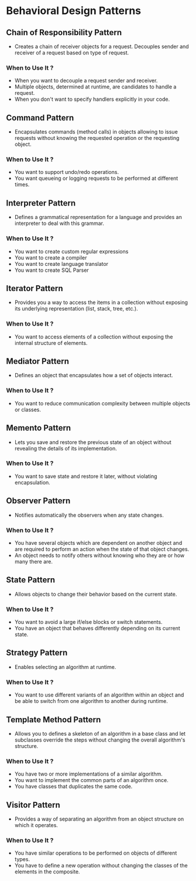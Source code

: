 # Behavioral Design Patterns

## Chain of Responsibility Pattern

-  Creates a chain of receiver objects for a request. Decouples sender and receiver of a request based on type of request.

<h3> When to Use It ? </h3>

- When you want to decouple a request sender and receiver.
- Multiple objects, determined at runtime, are candidates to handle a request.
- When you don't want to specify handlers explicitly in your code.


## Command Pattern

- Encapsulates commands (method calls) in objects allowing to issue requests without knowing the requested operation or the requesting object.

<h3> When to Use It ? </h3>

- You want to support undo/redo operations.
- You want queueing or logging requests to be performed at different times.


## Interpreter Pattern

- Defines a grammatical representation for a language and provides an interpreter to deal with this grammar.

<h3> When to Use It ? </h3>

- You want to create custom regular expressions
- You want to create a compiler
- You want to create language translator
- You want to create SQL Parser


## Iterator Pattern

- Provides you a way to access the items in a collection without exposing its underlying representation (list, stack, tree, etc.).

<h3> When to Use It ? </h3>

- You want to access elements of a collection without exposing the internal structure of elements.


## Mediator Pattern

- Defines an object that encapsulates how a set of objects interact.

<h3> When to Use It ? </h3>

- You want to reduce communication complexity between multiple objects or classes.


## Memento Pattern

-  Lets you save and restore the previous state of an object without revealing the details of its implementation.

<h3> When to Use It ? </h3>

- You want to save state and restore it later, without violating encapsulation. 

## Observer Pattern

-  Notifies automatically the observers when any state changes.

<h3> When to Use It ? </h3>

- You have several objects which are dependent on another object and are required to perform an action when the state of that object changes.
- An object needs to notify others without knowing who they are or how many there are.

## State Pattern

-  Allows objects to change their behavior based on the current state.

<h3> When to Use It ? </h3>

- You want to avoid a large if/else blocks or switch statements.
- You have an object that behaves differently depending on its current state.

## Strategy Pattern

-  Enables selecting an algorithm at runtime. 

<h3> When to Use It ? </h3>

- You want to use different variants of an algorithm within an object and be able to switch from one algorithm to another during runtime.

## Template Method Pattern

-  Allows you to defines a skeleton of an algorithm in a base class and let subclasses override the steps without changing the overall algorithm's structure. 

<h3> When to Use It ? </h3>

- You have two or more implementations of a similar algorithm.
- You want to implement the common parts of an algorithm once.
- You have classes that duplicates the same code.

## Visitor Pattern

-  Provides a way of separating an algorithm from an object structure on which it operates. 

<h3> When to Use It ? </h3>

- You have similar operations to be performed on objects of different types. 
- You have to define a new operation without changing the classes of the elements in the composite.
